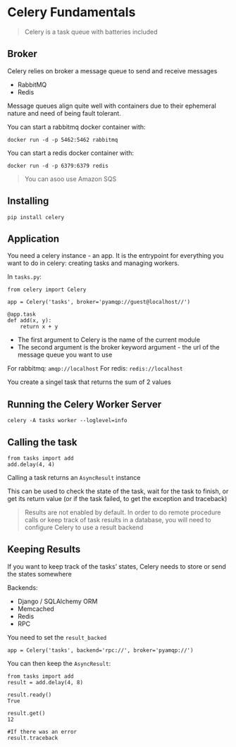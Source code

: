 # Celery Fundamentals

> Celery is a task queue with batteries included

## Broker

Celery relies on  broker a message queue to send and receive messages

* RabbitMQ
* Redis

Message queues align quite well with containers due to their ephemeral nature and need of being fault tolerant.

You can start a rabbitmq docker container with:

    docker run -d -p 5462:5462 rabbitmq

You can start a redis docker container with:

    docker run -d -p 6379:6379 redis

> You can asoo use Amazon SQS

## Installing

    pip install celery

## Application

You need a celery instance - an app.
It is the entrypoint for everything you want to do in celery: creating tasks and managing workers.

In `tasks.py`:

    from celery import Celery

    app = Celery('tasks', broker='pyamqp://guest@localhost//')

    @app.task
    def add(x, y):
        return x + y

* The first argument to Celery is the name of the current module
* The second argument is the broker keyword argument - the url of the message queue you want to use

For rabbitmq: `amqp://localhost`
For redis: `redis://localhost`

You create a singel task that returns the sum of 2 values

## Running the Celery Worker Server

    celery -A tasks worker --loglevel=info

## Calling the task

    from tasks import add
    add.delay(4, 4)

Calling a task returns an `AsyncResult` instance

This can be used to check the state of the task, wait for the task to finish, or get its return value (or if the task failed, to get the exception and traceback)

> Results are not enabled by default. In order to do remote procedure calls or keep track of task results in a database, you will need to configure Celery to use a result backend

## Keeping Results

If you want to keep track of the tasks’ states, Celery needs to store or send the states somewhere

Backends:
* Django / SQLAlchemy ORM
* Memcached
* Redis
* RPC

You need to set the `result_backed`

    app = Celery('tasks', backend='rpc://', broker='pyamqp://')

You can then keep the `AsyncResult`:

    from tasks import add
    result = add.delay(4, 8)
    
    result.ready()
    True
    
    result.get()
    12
    
    #If there was an error
    result.traceback




